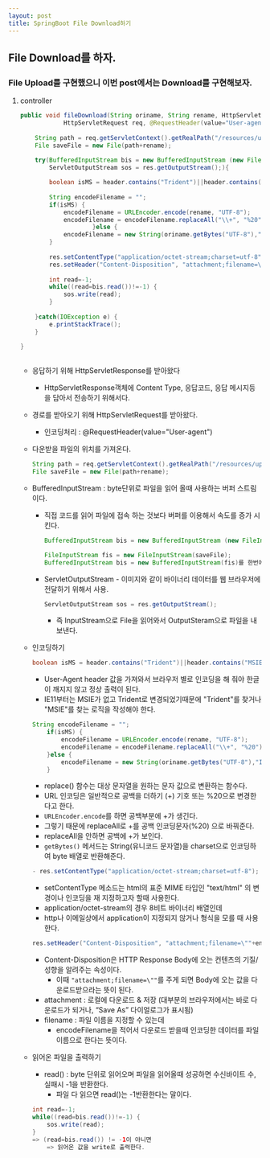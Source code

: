 ```yaml
---
layout: post
title: SpringBoot File Download하기
---
```


## File Download를 하자.


### File Upload를 구현했으니 이번 post에서는 Download를 구현해보자.
1. controller
    ```java
    public void fileDownload(String oriname, String rename, HttpServletResponse res, 
                HttpServletRequest req, @RequestHeader(value="User-agent") String header) {
		
		String path = req.getServletContext().getRealPath("/resources/upload/notice/");
		File saveFile = new File(path+rename);	
        
		try(BufferedInputStream bis = new BufferedInputStream (new FileInputStream(saveFile));
            ServletOutputStream sos = res.getOutputStream();){

			boolean isMS = header.contains("Trident")||header.contains("MSIE");
			
			String encodeFilename = "";
			if(isMS) {
				encodeFilename = URLEncoder.encode(rename, "UTF-8");
				encodeFilename = encodeFilename.replaceAll("\\+", "%20");
						}else {
				encodeFilename = new String(oriname.getBytes("UTF-8"),"ISO-8859-1");
			}
			
			res.setContentType("application/octet-stream;charset=utf-8");
			res.setHeader("Content-Disposition", "attachment;filename=\""+encodeFilename+"\"");
						
			int read=-1;
			while((read=bis.read())!=-1) {
				sos.write(read);
			}
			
		}catch(IOException e) {
			e.printStackTrace();
		}
		
	}
       
    ```
    - 응답하기 위해 HttpServletResponse를 받아왔다
        - HttpServletResponse객체에 Content Type, 응답코드, 응답 메시지등을 담아서 전송하기 위해서다.
    - 경로를 받아오기 위해 HttpServletRequest를 받아왔다.
		- 인코딩처리 : @RequestHeader(value="User-agent")
    - 다운받을 파일의 위치를 가져온다.
		```java
		String path = req.getServletContext().getRealPath("/resources/upload/notice/");
		File saveFile = new File(path+rename);	

		```
	- BufferedInputStream  : byte단위로 파일을 읽어 올때 사용하는 버퍼 스트림이다.
		- 직접 코드를 읽어 파일에 접속 하는 것보다 버퍼를 이용해서 속도를 증가 시킨다.
			```java
			BufferedInputStream bis = new BufferedInputStream (new FileInputStream(saveFile))은 

			FileInputStream fis = new FileInputStream(saveFile);
			BufferedInputStream bis = new BufferedInputStream(fis)를 한번에 쓴것이다.
			```
		- ServletOutputStream - 이미지와 같이 바이너리 데이터를 웹 브라우저에 전달하기 위해서 사용.
			```java
			ServletOutputStream sos = res.getOutputStream();
			```
			- 즉 InputStream으로 File을 읽어와서 OutputSteram으로 파일을 내보낸다.
	- 인코딩하기
		```java
		boolean isMS = header.contains("Trident")||header.contains("MSIE");
		```
		-  User-Agent header 값을 가져와서 브라우저 별로 인코딩을 해 줘야 한글이 깨지지 않고 정상 출력이 된다.
		-  IE11부터는 MSIE가 없고 Trident로 변경되었기때문에 "Trident"를 찾거나 "MSIE"를 찾는 로직을 작성해야 한다. <br>
		```java
		String encodeFilename = "";
			if(isMS) {
				encodeFilename = URLEncoder.encode(rename, "UTF-8");
				encodeFilename = encodeFilename.replaceAll("\\+", "%20");
			}else {
				encodeFilename = new String(oriname.getBytes("UTF-8"),"ISO-8859-1");
			}
		```
		- replace() 함수는 대상 문자열을 원하는 문자 값으로 변환하는 함수다.
		- URL 인코딩은 일반적으로 공백을 더하기 (+) 기호 또는 %20으로 변경한다고 한다.
		- `URLEncoder.encode`를 하면 공백부분에 +가 생긴다. 
		- 그렇기 때문에 replaceAll로 +를 공백 인코딩문자(%20) 으로 바꿔준다. 
		- replaceAll을 안하면 공백에 +가 보인다.
		- `getBytes()` 메서드는 String(유니코드 문자열)을 charset으로 인코딩하여 byte 배열로 반환해준다.

		 
		```java
		- res.setContentType("application/octet-stream;charset=utf-8");
		```
		- setContentType 메소드는 html의 표준 MIME 타입인 "text/html" 의 변경이나 인코딩을 재 지정하고자 할때 사용한다.
		- application/octet-stream의 경우 8비트 바이너리 배열인데
		- http나 이메일상에서 application이 지정되지 않거나 형식을 모를 때 사용한다.
		
		```java
		res.setHeader("Content-Disposition", "attachment;filename=\""+encodeFilename+"\"");
		```
		- Content-Disposition은 HTTP Response Body에 오는 컨텐츠의 기질/성향을 알려주는 속성이다.
			- 이때 `"attachment;filename=\""`를 주게 되면 Body에 오는 값을 다운로드받으라는 뜻이 된다.
		- attachment : 로컬에 다운로드 & 저장 (대부분의 브라우저에서는 바로 다운로드가 되거나, “Save As” 다이얼로그가 표시됨)
		- filename : 파일 이름을 지정할 수 있는데
			- encodeFilename을 적어서 다운로드 받을때 인코딩한 데이터를 파일이름으로 한다는 뜻이다.
	- 읽어온 파일을 출력하기
		- read() : byte 단위로 읽어오며 파일을 읽어올때 성공하면 수신바이트 수, 실패시 -1을 반환한다.
			- 파일 다 읽으면 read()는 -1반환한다는 말이다.
		```java
		int read=-1;
		while((read=bis.read())!=-1) {
			sos.write(read);
		}
		=> (read=bis.read()) != -1이 아니면 
			=> 읽어온 값을 write로 출력한다.
		```





